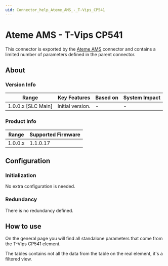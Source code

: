 ```yaml
---
uid: Connector_help_Ateme_AMS_-_T-Vips_CP541
---
```


# Ateme AMS - T-Vips CP541

This connector is exported by the [Ateme AMS](xref:Connector_help_Ateme_AMS) connector and contains a limited number of parameters defined in the parent connector.

## About

### Version Info

| Range                | Key Features     | Based on     | System Impact     |
|----------------------|------------------|--------------|-------------------|
| 1.0.0.x \[SLC Main\] | Initial version. | \-           | \-                |

### Product Info

| Range     | Supported Firmware     |
|-----------|------------------------|
| 1.0.0.x   | 1.1.0.17               |

## Configuration

### Initialization

No extra configuration is needed.

### Redundancy

There is no redundancy defined.

## How to use

On the general page you will find all standalone parameters that come from the T-Vips CP541 element.

The tables contains not all the data from the table on the real element, it's a filtered view.
